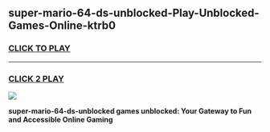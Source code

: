 
## super-mario-64-ds-unblocked-Play-Unblocked-Games-Online-ktrb0
<h3>
<a href="https://premium76.site?title=super-mario-64-ds-unblocked&ref=25A">CLICK TO PLAY</a></h3>
<hr>

<h3>
<a href="https://premium76.site?title=super-mario-64-ds-unblocked&ref=25A">CLICK 2 PLAY</a>
  
</h3>

<a href="https://premium76.site?title=super-mario-64-ds-unblocked&ref=25A"><img src="https://clearcache.store/games.png"></a>


**super-mario-64-ds-unblocked games unblocked: Your Gateway to Fun and Accessible Online Gaming**
